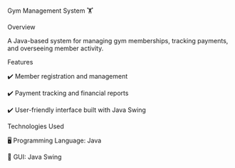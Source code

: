 Gym Management System 🏋️

Overview

A Java-based system for managing gym memberships, tracking payments, and overseeing member activity.

Features

✔️ Member registration and management

✔️ Payment tracking and financial reports

✔️ User-friendly interface built with Java Swing


Technologies Used

🖥️ Programming Language: Java

📌 GUI: Java Swing
